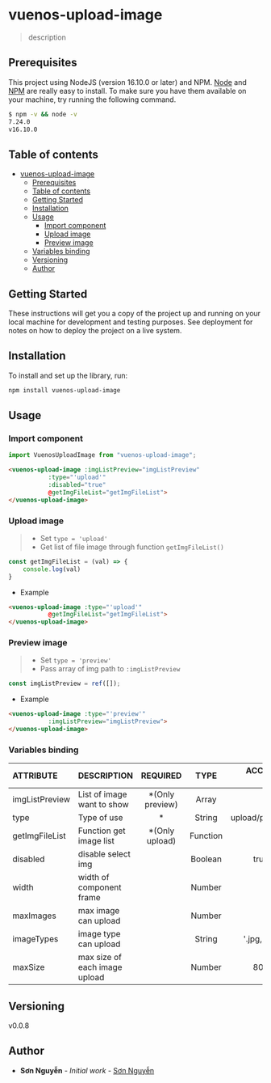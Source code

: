 # vuenos-upload-image

> description

## Prerequisites

This project using NodeJS (version 16.10.0 or later) and NPM.
[Node](http://nodejs.org/) and [NPM](https://npmjs.org/) are really easy to install.
To make sure you have them available on your machine,
try running the following command.

```sh
$ npm -v && node -v
7.24.0
v16.10.0
```

## Table of contents

- [vuenos-upload-image](#vuenos-upload-image)
  - [Prerequisites](#prerequisites)
  - [Table of contents](#table-of-contents)
  - [Getting Started](#getting-started)
  - [Installation](#installation)
  - [Usage](#usage)
    - [Import component](#import-component)
    - [Upload image](#upload-image)
    - [Preview image](#preview-image)
  - [Variables binding](#variables-binding)
  - [Versioning](#versioning)
  - [Author](#author)

## Getting Started

These instructions will get you a copy of the project up and running on your local machine for development and testing purposes. See deployment for notes on how to deploy the project on a live system.

## Installation
To install and set up the library, run:
```sh
npm install vuenos-upload-image
```

## Usage

### Import component
```typescript
import VuenosUploadImage from "vuenos-upload-image";
```

```html
<vuenos-upload-image :imgListPreview="imgListPreview"
           :type="'upload'"
           :disabled="true"
           @getImgFileList="getImgFileList">
</vuenos-upload-image>
```

### Upload image

> * Set ```type = 'upload'```
> * Get list of file image through function ```getImgFileList()```

```typescript
const getImgFileList = (val) => {
    console.log(val)
}
```

* Example
```html
<vuenos-upload-image :type="'upload'"
           @getImgFileList="getImgFileList">
</vuenos-upload-image>
```

### Preview image

> * Set ```type = 'preview'```
>* Pass array of img path to ```:imgListPreview```

```typescript
const imgListPreview = ref([]);
```

* Example

```html
<vuenos-upload-image :type="'preview'"
           :imgListPreview="imgListPreview">
</vuenos-upload-image>
```

### Variables binding

| ATTRIBUTE      | DESCRIPTION                   |    REQUIRED     |   TYPE   |  ACCEPTED VALUE |   DEFAULT |
|:---------------|:------------------------------|:---------------:|:--------:|----------------:|----------:|
| imgListPreview | List of image want to show    | *(Only preview) |  Array   |                 |     empty | 
| type           | Type of use                   |        *        |  String  |  upload/preview |     empty |
| getImgFileList | Function get image list       | *(Only upload)  | Function |                 |           |
| disabled       | disable select img            |                 | Boolean  |      true/false |     false |
| width          | width of component frame      |                 |  Number  |              90 |      75px |
| maxImages      | max image can upload          |                 |  Number  |               3 |      9999 |
| imageTypes     | image type can upload         |                 |  String  | '.jpg,.jpeg,..' | 'image/*' |
| maxSize        | max size of each image upload |                 |  Number  |         8000000 |   8000000 |

## Versioning

v0.0.8

## Author

* **Sơn Nguyễn** - *Initial work* - [Sơn Nguyễn](https://github.com/biennui1998mu)
